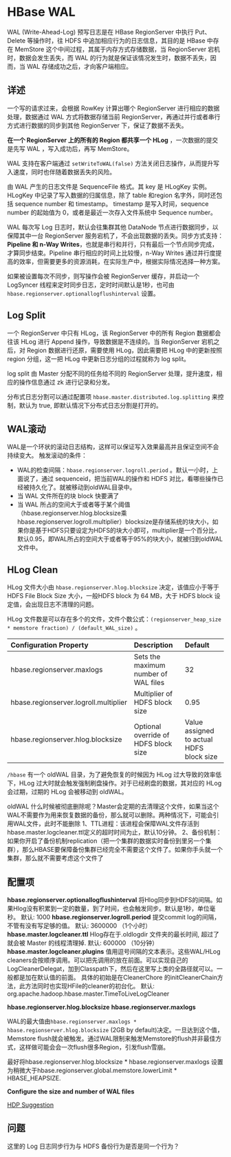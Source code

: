 # HBase WAL

WAL (Write-Ahead-Log) 预写日志是在 HBase RegionServer 中执行 Put、Delete 等操作时，往 HDFS 中追加相应行为的日志信息，其目的是 HBase 中存在 MemStore 这个中间过程，其属于内存方式存储数据，当 RegionServer 宕机时，数据会发生丢失，而 WAL 的行为就是保证该情况发生时，数据不丢失，因而，当 WAL 存储成功之后，才向客户端相应。

## 详述

一个写的请求过来，会根据 RowKey 计算出哪个 RegionServer 进行相应的数据处理，数据通过 WAL 方式将数据存储当前 RegionServer，再通过并行或者串行方式进行数据的同步到其他 RegionServer 下，保证了数据不丢失。

**在一个 RegionServer 上的所有的 Region 都共享一个 HLog** ，一次数据的提交是先写 WAL ，写入成功后，再写 MemStore。

WAL 支持在客户端通过 `setWriteToWAL(false)` 方法关闭日志操作，从而提升写入速度，同时也伴随着数据丢失的风险。

由 WAL 产生的日志文件是 SequenceFile 格式。其 key 是 HLogKey 实例。HLogKey 中记录了写入数据的归属信息，除了 table 和region 名字外，同时还包括 sequence number 和 timestamp。 timestamp 是写入时间，sequence number 的起始值为 0，或者是最近一次存入文件系统中 Sequence number。 

WAL 每次写 Log 日志时，默认会往集群其他 DataNode 节点进行数据同步，以保障其中一台 RegionServer 服务宕机了，不会出现数据的丢失。同步方式支持：**Pipeline 和 n-Way Writes**，也就是串行和并行，只有最后一个节点同步完成，才算同步结束。Pipeline 串行相应的时间上比较慢，n-Way Writes 通过并行度提高的效率，但需要更多的资源消耗，在实际生产中，根据实际情况选择一种方案。

如果被设置每次不同步，则写操作会被 RegionServer 缓存，并启动一个 LogSyncer 线程来定时同步日志，定时时间默认是1秒，也可由 `hbase.regionserver.optionallogflushinterval` 设置。

## Log Split

一个 RegionServer 中只有 HLog，该 RegionServer 中的所有 Region 数据都会往该 HLog 进行 Append 操作，导致数据是不连续的。当 RegionServer 宕机之后，对 Region 数据进行还原，需要使用 HLog，因此需要把 HLog 中的更新按照 region 分组，这一把 HLog 中更新日志分组的过程就称为 log split。

 log split 由 Master 分配不同的任务给不同的 RegionServer 处理，提升速度，相应的操作信息通过 zk 进行记录和分发。

分布式日志分割可以通过配置项 `hbase.master.distributed.log.splitting` 来控制，默认为 true, 即默认情况下分布式日志分割是打开的。

## WAL滚动

WAL是一个环状的滚动日志结构，这样可以保证写入效果最高并且保证空间不会持续变大。
触发滚动的条件：

- WAL的检查间隔：`hbase.regionserver.logroll.period` 。默认一小时，上面说了，通过 sequenceid，把当前WAL的操作和 HDFS 对比，看哪些操作已经被持久化了。就被移动到oldWAL目录中。
- 当 WAL 文件所在的块 block 快要满了
- 当 WAL 所占的空间大于或者等于某个阈值（hbase.regionserver.hlog.blocksize乘hbase.regionserver.logroll.multiplier）blocksize是存储系统的块大小，如果你是基于HDFS只要设定为HDFS的块大小即可，multiplier是一个百分比，默认0.95，即WAL所占的空间大于或者等于95%的块大小，就被归到oldWAL文件中。

## HLog Clean

HLog 文件大小由 `hbase.regionserver.hlog.blocksize` 决定，该值应小于等于 HDFS File Block Size 大小，一般HDFS block 为 64 MB，大于 HDFS block 设定值，会出现日志不清理的问题。

HLog 文件数是可以存在多个的文件，文件个数公式：`(regionserver_heap_size * memstore fraction) / (default_WAL_size)` 。

| **Configuration Property**            | **Description**                      | **Default**                              |
| :------------------------------------ | :----------------------------------- | :--------------------------------------- |
| hbase.regionserver.maxlogs            | Sets the maximum number of WAL files | 32                                       |
| hbase.regionserver.logroll.multiplier | Multiplier of HDFS block size        | 0.95                                     |
| hbase.regionserver.hlog.blocksize     | Optional override of HDFS block size | Value assigned to actual HDFS block size |

`/hbase` 有一个 oldWAL 目录，为了避免恢复的时候因为 HLog 过大导致的效率低下，HLog 过大时就会触发强制刷盘操作。对于已经刷盘的数据，其对应的 HLog 会过期，过期的 HLog 会被移动到 oldWAL。

oldWAL 什么时候被彻底删除呢？Master会定期的去清理这个文件，如果当这个WAL不需要作为用来恢复数据的备份，那么就可以删除。两种情况下，可能会引用WAL文件，此时不能删除
1、TTL进程：该进程会保障WAL文件存活到hbase.master.logcleaner.ttl定义的超时时间为止，默认10分钟。
2、备份机制：如果你开启了备份机制replication（把一个集群的数据实时备份到里另一个集群），那么HBASE要保障备份集群已经完全不需要这个文件了。如果你手头就一个集群，那么就不需要考虑这个文件了

## 配置项

**hbase.regionserver.optionallogflushinterval**
将Hlog同步到HDFS的间隔。如果Hlog没有积累到一定的数量，到了时间，也会触发同步。默认是1秒，单位毫秒。 
默认: 1000 
**hbase.regionserver.logroll.period** 
提交commit log的间隔，不管有没有写足够的值。 
默认: 3600000 （1个小时） 
**hbase.master.logcleaner.ttl** 
Hlog存在于.oldlogdir 文件夹的最长时间, 超过了就会被 Master 的线程清理掉. 
默认: 600000   （10分钟） 
**hbase.master.logcleaner.plugins** 
值用逗号间隔的文本表示。这些WAL/HLog  cleaners会按顺序调用。可以把先调用的放在前面。可以实现自己的LogCleanerDelegat，加到Classpath下，然后在这里写上类的全路径就可以。一般都是加在默认值的前面。 
具体的初始是在CleanerChore 的initCleanerChain方法，此方法同时也实现HFile的cleaner的初台化。 
默认: org.apache.hadoop.hbase.master.TimeToLiveLogCleaner 

**hbase.regionserver.hlog.blocksize** 
**hbase.regionserver.maxlogs** 

WAL的最大值由`hbase.regionserver.maxlogs * hbase.regionserver.hlog.blocksize` (2GB by default)决定。一旦达到这个值，Memstore flush就会被触发。通过WAL限制来触发Memstore的flush并非最佳方式，这样做可能会会一次flush很多Region，引发flush雪崩。 

最好将hbase.regionserver.hlog.blocksize * hbase.regionserver.maxlogs 设置为稍微大于hbase.regionserver.global.memstore.lowerLimit * HBASE_HEAPSIZE. 

**Configure the size and number of WAL files**

[HDP Suggestion](https://docs.hortonworks.com/HDPDocuments/HDP3/HDP-3.1.0/hbase-data-access/content/configure-the-size-and-number-wal-files.html)

## 问题

这里的 Log 日志同步行为与 HDFS 备份行为是否是同一个行为？